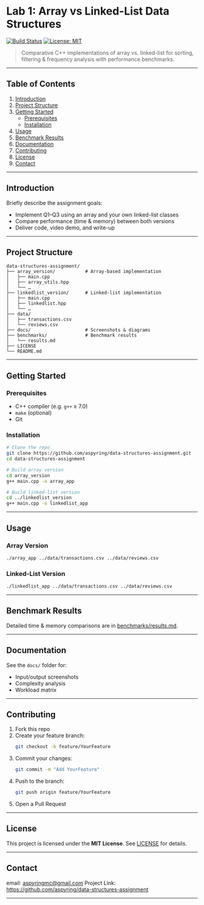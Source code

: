 # Lab 1: Array vs Linked-List Data Structures

[![Build Status](https://img.shields.io/badge/build-passing-brightgreen)](https://github.com/aspyring/data-structures-assignment) [![License: MIT](https://img.shields.io/badge/license-MIT-blue)](LICENSE)

> Comparative C++ implementations of array vs. linked-list for sorting, filtering & frequency analysis with performance benchmarks.

---

## Table of Contents

1. [Introduction](#introduction)  
2. [Project Structure](#project-structure)  
3. [Getting Started](#getting-started)  
   - [Prerequisites](#prerequisites)  
   - [Installation](#installation)  
4. [Usage](#usage)  
5. [Benchmark Results](#benchmark-results)  
6. [Documentation](#documentation)  
7. [Contributing](#contributing)  
8. [License](#license)  
9. [Contact](#contact)  

---

## Introduction

Briefly describe the assignment goals:

- Implement Q1–Q3 using an array and your own linked-list classes  
- Compare performance (time & memory) between both versions  
- Deliver code, video demo, and write-up  

---

## Project Structure

```
data-structures-assignment/
├── array_version/           # Array-based implementation
│   ├── main.cpp
│   ├── array_utils.hpp
│   └── …
├── linkedlist_version/      # Linked-list implementation
│   ├── main.cpp
│   ├── linkedlist.hpp
│   └── …
├── data/
│   ├── transactions.csv
│   └── reviews.csv
├── docs/                    # Screenshots & diagrams
├── benchmarks/              # Benchmark results
│   └── results.md
├── LICENSE
└── README.md
```

---

## Getting Started

### Prerequisites

- C++ compiler (e.g. `g++` ≥ 7.0)  
- `make` (optional)  
- Git  

### Installation

```bash
# Clone the repo
git clone https://github.com/aspyring/data-structures-assignment.git
cd data-structures-assignment

# Build array version
cd array_version
g++ main.cpp -o array_app

# Build linked-list version
cd ../linkedlist_version
g++ main.cpp -o linkedlist_app
```  

---

## Usage

### Array Version

```bash
./array_app ../data/transactions.csv ../data/reviews.csv
```

### Linked-List Version

```bash
./linkedlist_app ../data/transactions.csv ../data/reviews.csv
```

---

## Benchmark Results

Detailed time & memory comparisons are in [benchmarks/results.md](benchmarks/results.md).

---

## Documentation

See the `docs/` folder for:

- Input/output screenshots  
- Complexity analysis  
- Workload matrix  

---

## Contributing

1. Fork this repo  
2. Create your feature branch:  
   ```bash
   git checkout -b feature/YourFeature
   ```  
3. Commit your changes:  
   ```bash
   git commit -m "Add YourFeature"
   ```  
4. Push to the branch:  
   ```bash
   git push origin feature/YourFeature
   ```  
5. Open a Pull Request  

---

## License

This project is licensed under the **MIT License**. See [LICENSE](LICENSE) for details.

---

## Contact

email: aspyringmc@gmail.com
Project Link: https://github.com/aspyring/data-structures-assignment  

---

